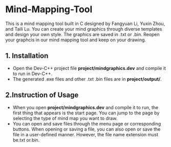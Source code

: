 # Mind-Mapping-Tool
This is a mind mapping tool built in C designed by Fangyuan Li, Yuxin Zhou, and Taili Lu. You can create your mind graphics through diverse templates and design your own style. The graphics are saved in .txt or .bin. Reopen your graphcis in our mind mapping tool and keep on your drawing.

## 1. Installation

- Open the Dev-C++ project file **project/mindgraphics.dev** and compile it to run in Dev-C++.
- The generated .exe files and other .txt .bin files are in **project/output/**.

## 2.Instruction of Usage

- When you open **project/mindgraphics.dev** and compile it to run, the first thing that appears is the start page. You can jump to the page by selecting the type of mind map you want to draw.
- You can open and save files through the menu page or corresponding buttons. When opening or saving a file, you can also open or save the file in a user-defined manner. However, the file name extension must be.txt or.bin.